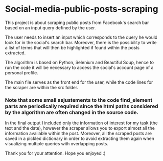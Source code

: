 # Social-media-public-posts-scraping

This project is about scraping public posts from Facebook's search bar based on an input query defined by the user.

The user needs to insert an input which corresponds to the query he would look for in the social's search bar. Moreover, there is the possibility to write a list of terms that will then be highlighted if found within the posts extracted.

The algorithm is based on Python, Selenium and Beautiful Soup, hence to run the code it will be necessary to access the social's account page of a personal profile.

The main file serves as the front end for the user, while the code lines for the scraper are within the src folder.

### Note that some small asjustements to the code find_element parts are periodically required since the html paths considered by the algorithm are often changed in the source code.

In the final output I included only the information of interest for my task (the text and the date), however the scraper allows you to export almost all the information available within the post.
Moreover, all the scraped posts are saved in a pickled dictionary in order to avoid extracting them again when visualizing multiple queries with overlapping posts.

Thank you for your attention.
Hope you enjoyed :)



